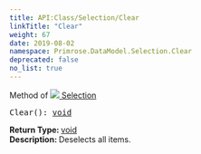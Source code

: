 ```yaml
---
title: API:Class/Selection/Clear
linkTitle: "Clear"
weight: 67
date: 2019-08-02
namespace: Primrose.DataModel.Selection.Clear
deprecated: false
no_list: true
---
```

Method of <a href="/docs/api-reference/Class/Selection"><img src="/icons/silk/surface.png"/>&nbsp;Selection</a>
<pre class="method-declaration">
Clear(): <a class="type" href="/docs/api-reference/System/void">void</a></pre>
<b>Return Type: </b>
<a class="type" href="/docs/api-reference/System/void">void</a>
<br/>
<b>Description: </b>
Deselects all items.

